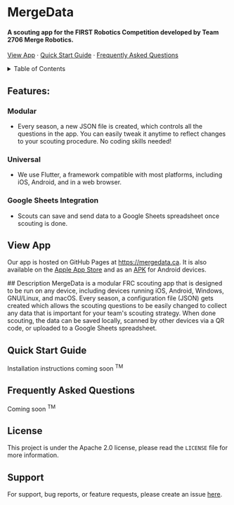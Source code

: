 # MergeData
#### A scouting app for the FIRST Robotics Competition developed by Team 2706 Merge Robotics.

<a href="https://mergedata.ca">View App</a> · <a href="#quickstart">Quick Start Guide</a> · <a href="#faq">Frequently Asked Questions</a>

<details>
  <summary>Table of Contents</summary>
  <ol>
    <li><a href="#features">Features</a></li>
    <li><a href="#app">View App</a></li>
    <li><a href="#description">Description</a></li>
    <li><a href="#quickstart">Quick Start Guide</a></li>
    <li><a href="#faq">Frequently Asked Questions</a></li>
    <li><a href="#license">License</a></li>
    <li><a href="#support">Support</a></li>
  </ol>
</details>

<div id="features"></div>

## Features:
### **Modular**
* Every season, a new JSON file is created, which controls all the questions in the app. You can easily tweak it anytime to reflect changes to your scouting procedure. No coding skills needed!
### **Universal**
* We use Flutter, a framework compatible with most platforms, including iOS, Android, and in a web browser.
### **Google Sheets Integration**
* Scouts can save and send data to a Google Sheets spreadsheet once scouting is done.

<div id="app"></div>

## View App
Our app is hosted on GitHub Pages at https://mergedata.ca. It is also available on the <a href="https://apps.apple.com/ca/app/mergedata/id6498867130">Apple App Store</a> and as an <a href="https://github.com/FRC2706/MergeData/releases/latest">APK</a> for Android devices.

<div id="description"></div>
## Description
MergeData is a modular FRC scouting app that is designed to be run on any device, including devices running iOS, Android, Windows, GNU/Linux, and macOS. Every season, a configuration file (JSON) gets created which allows the scouting questions to be easily changed to collect any data that is important for your team's scouting strategy. When done scouting, the data can be saved locally, scanned by other devices via a QR code, or uploaded to a Google Sheets spreadsheet. 

<div id="quickstart"></div>

## Quick Start Guide
Installation instructions coming soon <sup>TM</sup>

<div id="faq"></div>

## Frequently Asked Questions
Coming soon <sup>TM</sup>

<div id="license"></div>

## License
This project is under the Apache 2.0 license, please read the `LICENSE` file for more information.

<div id="support"></div>

## Support
For support, bug reports, or feature requests, please create an issue [here](https://github.com/FRC2706/MergeData/issues).
